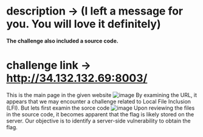 # description -> (I left a message for you. You will love it definitely) 
**The challenge also included a source code.**
# challenge link -> http://34.132.132.69:8003/

This is the main page in the given website 
![image](https://github.com/qlashx/ctf_writeups/assets/106611511/30a10673-b193-47fa-b7f5-953c77a80b73)
By examining the URL, it appears that we may encounter a challenge related to Local File Inclusion (LFI).
But lets first examin the sorce code 
![image](https://github.com/qlashx/ctf_writeups/assets/106611511/2ba882e7-a4a7-44b9-bdd5-3c3f8bca9298)
Upon reviewing the files in the source code, it becomes apparent that the flag is likely stored on the server. Our objective is to identify a server-side vulnerability to obtain the flag.


